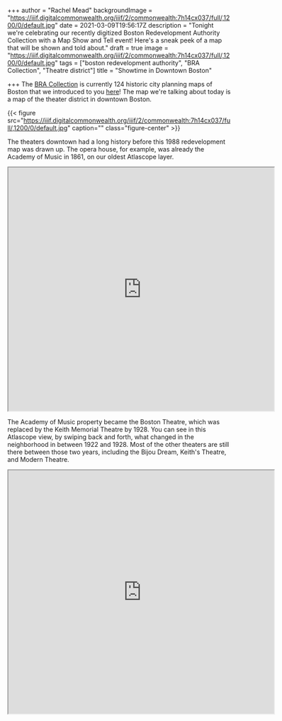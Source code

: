 +++
author = "Rachel Mead"
backgroundImage = "https://iiif.digitalcommonwealth.org/iiif/2/commonwealth:7h14cx037/full/,1200/0/default.jpg"
date = 2021-03-09T19:56:17Z
description = "Tonight we're celebrating our recently digitized Boston Redevelopment Authority Collection with a Map Show and Tell event! Here's a sneak peek of a map that will be shown and told about."
draft = true
image = "https://iiif.digitalcommonwealth.org/iiif/2/commonwealth:7h14cx037/full/,1200/0/default.jpg"
tags = ["boston redevelopment authority", "BRA Collection", "Theatre district"]
title = "Showtime in Downtown Boston"

+++
The [BRA Collection](https://collections.leventhalmap.org/collections/commonwealth:7h14cv132) is currently 124 historic city planning maps of Boston that we introduced to you [here](https://www.leventhalmap.org/articles/a-new-view-into-urban-renewal-in-boston/)! The map we're talking about today is a map of the theater district in downtown Boston.

{{< figure src="https://iiif.digitalcommonwealth.org/iiif/2/commonwealth:7h14cx037/full/,1200/0/default.jpg" caption="" class="figure-center" >}}

The theaters downtown had a long history before this 1988 redevelopment map was drawn up. The opera house, for example, was already the Academy of Music in 1861, on our oldest Atlascope layer.

<iframe width="600" height="550" src="https://atlascope.leventhalmap.org/#view:embed$base:000$overlay:39999059012045$zoom:20.00$center:-7910656.661198085,5214204.195716886$mode:glass$pos:196"></iframe>

The Academy of Music property became the Boston Theatre, which was replaced by the Keith Memorial Theatre by 1928. You can see in this Atlascope view, by swiping back and forth, what changed in the neighborhood in between 1922 and 1928. Most of the other theaters are still there between those two years, including the Bijou Dream, Keith's Theatre, and Modern Theatre.

<iframe width="600" height="550" src="https://atlascope.leventhalmap.org/#view:embed$base:39999059011682$overlay:39999059011526$zoom:18.81$center:-7910669.7252482,5214150.160095448$mode:swipe-x$pos:0.4757853403141361"></iframe>